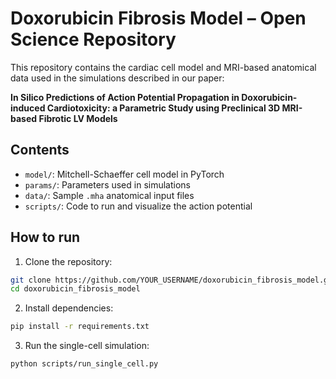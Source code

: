 # Doxorubicin Fibrosis Model – Open Science Repository

This repository contains the cardiac cell model and MRI-based anatomical data used in the simulations described in our paper:

**In Silico Predictions of Action Potential Propagation in Doxorubicin-induced Cardiotoxicity: a Parametric Study using Preclinical 3D MRI-based Fibrotic LV Models**

## Contents

- `model/`: Mitchell-Schaeffer cell model in PyTorch
- `params/`: Parameters used in simulations
- `data/`: Sample `.mha` anatomical input files
- `scripts/`: Code to run and visualize the action potential

## How to run

1. Clone the repository:
```bash
git clone https://github.com/YOUR_USERNAME/doxorubicin_fibrosis_model.git
cd doxorubicin_fibrosis_model
```

2. Install dependencies:
```bash
pip install -r requirements.txt
```

3. Run the single-cell simulation:
```bash
python scripts/run_single_cell.py
```


